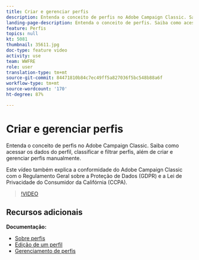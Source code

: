 ```yaml
---
title: Criar e gerenciar perfis
description: Entenda o conceito de perfis no Adobe Campaign Classic. Saiba como acessar os dados do perfil, classificar e filtrar perfis, além de criar e gerenciar perfis manualmente. Este vídeo também explica a conformidade do Adobe Campaign Classic com o Regulamento Geral sobre a Proteção de Dados (GDPR) e a Lei de Privacidade do Consumidor da Califórnia (CCPA).
landing-page-description: Entenda o conceito de perfis. Saiba como acessar os dados do perfil, classificar e filtrar perfis, além de criar e gerenciar perfis manualmente. Saiba mais sobre GDPR e CCPA.
feature: Perfis
topics: null
kt: 5081
thumbnail: 35611.jpg
doc-type: feature video
activity: use
team: WWFRE
role: user
translation-type: tm+mt
source-git-commit: 84471810b84c7ec49ff5a827036f5bc548b88a6f
workflow-type: tm+mt
source-wordcount: '170'
ht-degree: 87%

---
```



# Criar e gerenciar perfis

Entenda o conceito de perfis no Adobe Campaign Classic. Saiba como acessar os dados do perfil, classificar e filtrar perfis, além de criar e gerenciar perfis manualmente.

Este vídeo também explica a conformidade do Adobe Campaign Classic com o Regulamento Geral sobre a Proteção de Dados (GDPR) e a Lei de Privacidade do Consumidor da Califórnia (CCPA).

>[!VIDEO](https://video.tv.adobe.com/v/35611?quality=12)

## Recursos adicionais

**Documentação:**

* [Sobre perfis](https://docs.adobe.com/content/help/pt-BR/campaign-classic/using/getting-started/profile-management/about-profiles.html)
* [Edição de um perfil](https://docs.adobe.com/content/help/en/campaign-classic/using/getting-started/profile-management/editing-a-profile.html)
* [Gerenciamento de perfis](https://docs.adobe.com/content/help/en/campaign-classic/using/getting-started/profile-management/adding-profiles.html)
